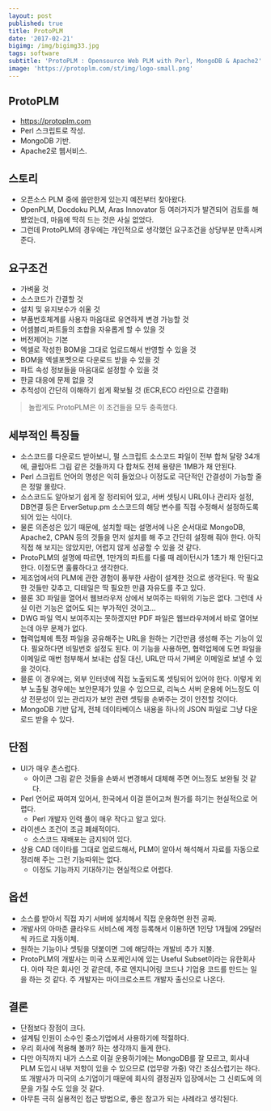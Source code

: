 ```yaml
---
layout: post
published: true
title: ProtoPLM
date: '2017-02-21'
bigimg: /img/bigimg33.jpg
tags: software
subtitle: 'ProtoPLM : Opensource Web PLM with Perl, MongoDB & Apache2'
image: 'https://protoplm.com/st/img/logo-small.png'
---
```

## ProtoPLM
* https://protoplm.com
* Perl 스크립트로 작성.
* MongoDB 기반.
* Apache2로 웹서비스.

## 스토리
* 오픈소스 PLM 중에 쓸만한게 있는지 예전부터 찾아왔다.
* OpenPLM, Docdoku PLM, Aras Innovator 등 여러가지가 발견되어 검토를 해 봤었는데, 마음에 딱히 드는 것은 사실 없었다.
* 그런데 ProtoPLM의 경우에는 개인적으로 생각했던 요구조건을 상당부분 만족시켜준다.

## 요구조건
* 가벼울 것
* 소스코드가 간결할 것
* 설치 및 유지보수가 쉬울 것
* 부품번호체계를 사용자 마음대로 유연하게 변경 가능할 것
* 어셈블리,파트들의 조합을 자유롭게 할 수 있을 것
* 버전제어는 기본
* 엑셀로 작성한 BOM을 그대로 업로드해서 반영할 수 있을 것
* BOM을 엑셀포멧으로 다운로드 받을 수 있을 것
* 파트 속성 정보들을 마음대로 설정할 수 있을 것
* 한글 대응에 문제 없을 것
* 추적성이 간단히 이해하기 쉽게 확보될 것 (ECR,ECO 라인으로 간결화)

> 놀랍게도 ProtoPLM은 이 조건들을 모두 충족했다.

## 세부적인 특징들
* 소스코드를 다운로드 받아보니, 펄 스크립트 소스코드 파일이 전부 합쳐 달랑 34개에, 클립아트 그림 같은 것들까지 다 합쳐도 전체 용량은 1MB가 채 안된다.
* Perl 스크립트 언어의 명성은 익히 들었으나 이정도로 극단적인 간결성이 가능할 줄은 정말 몰랐다.
* 소스코드도 알아보기 쉽게 잘 정리되어 있고, 서버 셋팅시 URL이나 관리자 설정, DB연결 등은 ErverSetup.pm 소스코드의 해당 변수를 직접 수정해서 설정하도록 되어 있는 식이다.
* 물론 의존성은 있기 때문에, 설치할 때는 설명서에 나온 순서대로 MongoDB, Apache2, CPAN 등의 것들을 먼저 설치를 해 주고 간단히 설정해 줘야 한다.  아직 직접 해 보지는 않았지만, 어렵지 않게 성공할 수 있을 것 같다.
* ProtoPLM의 설명에 따르면, 1만개의 파트를 다룰 때 레이턴시가 1초가 채 안된다고 한다.  이정도면 훌륭하다고 생각한다.
* 제조업에서의 PLM에 관한 경험이 풍부한 사람이 설계한 것으로 생각된다.  딱 필요한 것들만 갖추고, 디테일은 딱 필요한 만큼 자유도를 주고 있다.
* 믈론 3D 파일을 열어서 웹브라우저 상에서 보여주는 따위의 기능은 없다.  그런데 사실 이런 기능은 없어도 되는 부가적인 것이고...
* DWG 파일 역시 보여주지는 못하겠지만 PDF 파일은 웹브라우저에서 바로 열어보는데 아무 문제가 없다.
* 협력업체에 특정 파일을 공유해주는 URL을 원하는 기간만큼 생성해 주는 기능이 있다.  필요하다면 비밀번호 설정도 된다.  이 기능을 사용하면, 협력업체에 도면 파일을 이메일로 매번 첨부해서 보내는 삽질 대신, URL만 따서 가벼운 이메일로 보낼 수 있을 것이다.
* 믈론 이 경우에는, 외부 인터넷에 직접 노출되도록 셋팅되어 있어야 한다.  이렇게 외부 노출될 경우에는 보안문제가 있을 수 있으므로, 리눅스 서버 운용에 어느정도 이상 전문성이 있는 관리자가 보안 관련 셋팅을 손봐주는 것이 안전할 것이다.
* MongoDB 기반 답게, 전체 데이타베이스 내용을 하나의 JSON 파일로 그냥 다운로드 받을 수 있다.

## 단점
* UI가 매우 촌스럽다.
  - 아이콘 그림 같은 것들을 손봐서 변경해서 대체해 주면 어느정도 보완될 것 같다.
* Perl 언어로 짜여져 있어서, 한국에서 이걸 뜯어고쳐 뭔가를 하기는 현실적으로 어렵다.
  - Perl 개발자 인력 풀이 매우 작다고 알고 있다.
* 라이센스 조건이 조금 폐쇄적이다.
  - 소스코드 재배포는 금지되어 있다.
* 상용 CAD 데이타를 그대로 업로드해서, PLM이 알아서 해석해서 자료를 자동으로 정리해 주는 그런 기능따위는 없다.
  - 이정도 기능까지 기대하기는 현실적으로 어렵다.

## 옵션
* 소스를 받아서 직접 자기 서버에 설치해서 직접 운용하면 완전 공짜.
* 개발사의 아마존 클라우드 서비스에 계정 등록해서 이용하면 1인당 1개월에 29달러씩 카드로 자동이체.
* 원하는 기능이나 셋팅을 덧붙이면 그에 해당하는 개발비 추가 지불.
* ProtoPLM의 개발사는 미국 스포케인시에 있는 Useful Subset이라는 유한회사다.  아마 작은 회사인 것 같은데, 주로 엔지니어링 코드나 기업용 코드를 만드는 일을 하는 것 같다.  주 개발자는 마이크로소프트 개발자 출신으로 나온다.

## 결론
* 단점보다 장점이 크다.
* 설계팀 인원이 소수인 중소기업에서 사용하기에 적절하다.
* 우리 회사에 적용해 볼까?  하는 생각까지 들게 한다.
* 다만 아직까지 내가 스스로 이걸 운용하기에는 MongoDB를 잘 모르고, 회사내 PLM 도입시 내부 저항이 있을 수 있으므로 (업무량 가중) 약간 조심스럽기는 하다.  또 개발사가 미국의 소기업이기 때문에 회사의 결정권자 입장에서는 그 신뢰도에 의문을 가질 수도 있을 것 같다.
* 아무튼 극히 실용적인 접근 방법으로, 좋은 참고가 되는 사례라고 생각된다.

